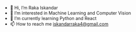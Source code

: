 - 👋 Hi, I’m Raka Iskandar
- 👀 I’m interested in Machine Learning and Computer Vision
- 🌱 I’m currently learning Python and React
- 📫 How to reach me iskandarraka4@gmail.com

<!---
rakaiskandar/rakaiskandar is a ✨ special ✨ repository because its `README.md` (this file) appears on your GitHub profile.
You can click the Preview link to take a look at your changes.
--->
